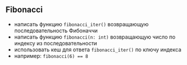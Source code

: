## Fibonacci 

- написать функцию `fibonacci_iter()` возвращающую последовательность Фибоначчи
- написать функцию `fibonacci(n: int)` возвращающую число по индексу из последовательности
- использовать кеш для ответа `fibonacci_iter()` по ключу индекса
- например: `fibonacci(6) == 8`
